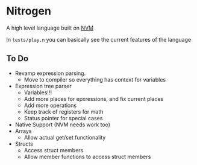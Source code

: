 # Nitrogen

A high level language built on [NVM](https://github.com/jonahisadev/nitrogen-vm)

In `tests/play.n` you can basically see the current features of the language

## To Do

* Revamp expression parsing.
	* Move to compiler so everything has context for variables
* Expression tree parser
	* Variables!!!
	* Add more places for epxressions, and fix current places
	* Add more operations
	* Keep track of registers for math
	* Status pointer for special cases
* Native Support (NVM needs work too)
* Arrays
	* Allow actual get/set functionality
* Structs
	* Access struct members
	* Allow member functions to access struct members